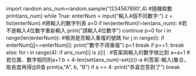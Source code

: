 import random
ans_num=random.sample('1234567890',4)                   #隨機取數
print(ans_num)
while True: 
    enterNum = input("輸入4個不同數字:")
    z = list(enterNum)                                  #將輸入的數字列表
    a=0
    if len(enterNum)!=len(ans_num):                     #若不是輸入4位數字重新輸入
        print("請輸入4位數字")
        continue
    p=0
    for i in range(len(enterNum)):                      #檢測是否輸入重複的號碼
        for j in range(i):
            if enterNum[j]==enterNum[i]:
                print("數字不得重複")
                p=1
                break
        if p==1:
            break
    else:
        for i in range(4):
            if ans_num[i] is z[i] :                     #答案與輸入的數字做比對
                a=a+1                                   #若位置、數字相同則a+1
        b = 4-len(set(ans_num)-set(z))-a                #(答案-輸入)集合，取長度再得出B值
        print(a,"A", b, "B")
        if a == 4:
            print("恭喜您答對了")
            break
